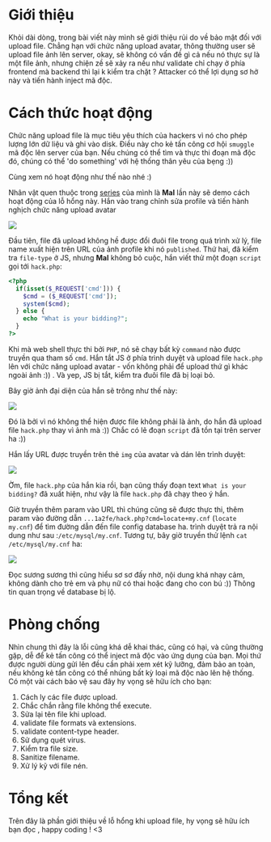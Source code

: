 # Giới thiệu
Khỏi dài dòng, trong bài viết này mình sẽ giới thiệu rủi do về bảo mật đối với upload file. Chẳng hạn với chức năng upload avatar, thông thường user sẽ upload file ảnh lên server, okay, sẽ không có vấn đề gì cả nếu nó thực sự là một file ảnh, nhưng chiện zề sẽ xảy ra nếu như validate chỉ chạy ở phía frontend mà backend thì lại k kiểm tra chặt ? Attacker có thể lợi dụng sơ hở này và tiến hành inject mã độc.

# Cách thức hoạt động
Chức năng upload file là mục tiêu yêu thích của hackers vì nó cho phép lượng lớn dữ liệu và ghi vào disk. Điều này cho kẻ tấn công cơ hội `smuggle` mã độc lên server của bạn. Nếu chúng có thể tìm và thực thi đoạn mã độc đó, chúng có thể 'do something' với hệ thống thân yêu của bẹng :))

 Cùng xem nó hoạt động như thế nào nhé :)
 
 Nhân vật quen thuộc trong [series](https://viblo.asia/s/to-da-hoc-bao-mat-co-ban-nhu-the-nao-68Z00JY2ZkG) của mình là **Mal** lần này sẽ demo cách hoạt động của lỗ hổng này. Hắn vào trang chỉnh sửa profile và tiến hành nghịch chức năng upload avatar
 
 ![](https://images.viblo.asia/ba002156-7bc1-4f51-b7ae-60dbc6407b28.png)

Đầu tiên, file đã upload không hề được đổi đuôi file trong quá trình xử lý, file name xuất hiện trên URL của ảnh profile khi nó `published`. Thứ hai, đã kiểm tra `file-type` ở JS, nhưng **Mal** không bỏ cuộc, hắn viết thử một đoạn `script` gọi tới `hack.php`:
```php
<?php
  if(isset($_REQUEST['cmd'])) {
    $cmd = ($_REQUEST['cmd']);
    system($cmd);
  } else {
    echo "What is your bidding?";
  }
?>
```
Khi mà web shell thực thi bởi `PHP`, nó sẽ chạy bất kỳ `command` nào được truyền qua tham số `cmd`. Hắn tắt JS ở phía trình duyệt và upload file `hack.php` lên với chức năng upload avatar - vốn không phải để upload thứ gì khác ngoài ảnh :)) . Và yep, JS bị tắt, kiểm tra đuôi file đã bị loại bỏ.

Bây giờ ảnh đại diện của hắn sẽ trông như thế này:

![](https://images.viblo.asia/379ea24f-5d31-458d-be3e-6333ac745644.png)

Đó là bởi vì nó không thể hiện được file không phải là ảnh, do hắn đã upload file `hack.php` thay vì ảnh mà :)) Chắc có lẽ đoạn `script` đã tồn tại trên server ha :))

Hắn lấy URL được truyền trên thẻ `img` của avatar và dán lên trình duyệt:

![](https://images.viblo.asia/30c4357a-1113-44a3-9edb-a2886f181a59.png)

Ờm, file `hack.php` của hắn kia rồi, bạn cũng thấy đoạn text `What is your bidding?` đã xuất hiện, như vậy là file `hack.php` đã chạy theo ý hắn.

Giờ truyền thêm param vào URL thì chúng cũng sẽ được thực thi, thêm param vào đường dẫn `...1a2fe/hack.php?cmd=locate+my.cnf` (`locate my.cnf`) để tìm đường dẫn đến file config database ha. trình duyệt trả ra nội dung như sau :`/etc/mysql/my.cnf`. Tương tự, bây giờ truyền thử lệnh `cat /etc/mysql/my.cnf` ha:

![](https://images.viblo.asia/6f2f7493-59c2-4768-a04c-910f12cae596.png)

Đọc sương sương thì cũng hiểu sơ sơ đấy nhờ, nội dung khá nhạy cảm, không dành cho trẻ em và phụ nữ có thai hoặc đang cho con bú :)) Thông tin quan trọng về database bị lộ.

# Phòng chống
Nhìn chung thì đây là lỗi cũng khá dễ khai thác, cũng có hại, và cũng thường gặp, dễ để kẻ tấn công có thể inject mã độc vào ứng dụng của bạn. Mọi thứ được người dùng gửi lên đều cần phải xem xét kỹ lưỡng, đảm bảo an toàn, nếu không kẻ tấn công có thể nhúng bất kỳ loại mã độc nào lên hệ thống. Có một vài cách bảo vệ sau đây hy vọng sẽ hữu ích cho bạn:

1. Cách ly các file được upload.
2. Chắc chắn rằng file không thể execute.
3. Sửa lại tên file khi upload.
4. validate file formats và extensions.
5. validate content-type header.
6. Sử dụng quét virus.
7. Kiểm tra file size.
8. Sanitize filename.
9. Xử lý kỹ với file nén.

# Tổng kết
Trên đây là phần giới thiệu về lỗ hổng khi upload file, hy vọng sẽ hữu ích bạn đọc , happy coding ! <3